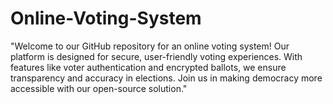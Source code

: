 # Online-Voting-System
"Welcome to our GitHub repository for an online voting system! Our platform is designed for secure, user-friendly voting experiences. With features like voter authentication and encrypted ballots, we ensure transparency and accuracy in elections. Join us in making democracy more accessible with our open-source solution."
